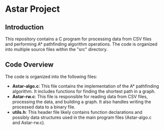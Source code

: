 # Astar Project

## Introduction

This repository contains a C program for processing data from CSV files and performing A* pathfinding algorithm operations. The code is organized into multiple source files within the "src" directory.

## Code Overview

The code is organized into the following files:

- **Astar-algo.c**: This file contains the implementation of the A* pathfinding algorithm. It includes functions for finding the shortest path in a graph.
- **Astar-rw.c**: This file is responsible for reading data from CSV files, processing the data, and building a graph. It also handles writing the processed data to a binary file.
- **utils.h**: This header file likely contains function declarations and possibly data structures used in the main program files (Astar-algo.c and Astar-rw.c).


